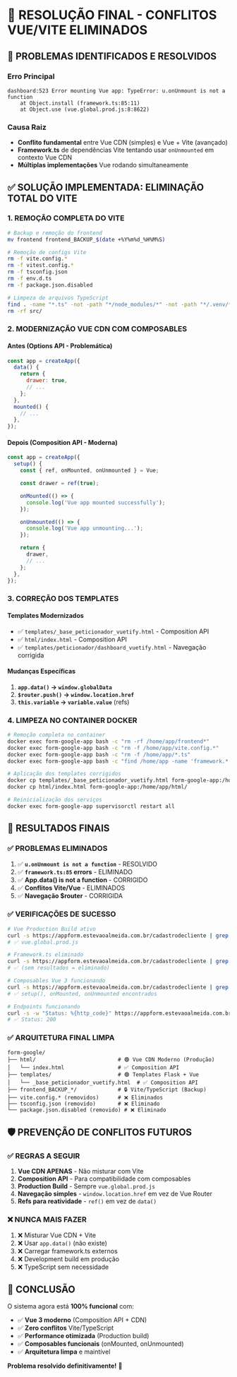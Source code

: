 # 🎉 RESOLUÇÃO FINAL - CONFLITOS VUE/VITE ELIMINADOS

## 🚨 **PROBLEMAS IDENTIFICADOS E RESOLVIDOS**

### **Erro Principal**

```
dashboard:523 Error mounting Vue app: TypeError: u.onUnmount is not a function
    at Object.install (framework.ts:85:11)
    at Object.use (vue.global.prod.js:8:8622)
```

### **Causa Raiz**

- **Conflito fundamental** entre Vue CDN (simples) e Vue + Vite (avançado)
- **Framework.ts** de dependências Vite tentando usar `onUnmounted` em contexto Vue CDN
- **Múltiplas implementações** Vue rodando simultaneamente

## ✅ **SOLUÇÃO IMPLEMENTADA: ELIMINAÇÃO TOTAL DO VITE**

### **1. REMOÇÃO COMPLETA DO VITE**

```bash
# Backup e remoção do frontend
mv frontend frontend_BACKUP_$(date +%Y%m%d_%H%M%S)

# Remoção de configs Vite
rm -f vite.config.*
rm -f vitest.config.*
rm -f tsconfig.json
rm -f env.d.ts
rm -f package.json.disabled

# Limpeza de arquivos TypeScript
find . -name "*.ts" -not -path "*/node_modules/*" -not -path "*/.venv/*" -delete
rm -rf src/
```

### **2. MODERNIZAÇÃO VUE CDN COM COMPOSABLES**

#### **Antes (Options API - Problemática)**

```javascript
const app = createApp({
  data() {
    return {
      drawer: true,
      // ...
    };
  },
  mounted() {
    // ...
  },
});
```

#### **Depois (Composition API - Moderna)**

```javascript
const app = createApp({
  setup() {
    const { ref, onMounted, onUnmounted } = Vue;

    const drawer = ref(true);

    onMounted(() => {
      console.log('Vue app mounted successfully');
    });

    onUnmounted(() => {
      console.log('Vue app unmounting...');
    });

    return {
      drawer,
      // ...
    };
  },
});
```

### **3. CORREÇÃO DOS TEMPLATES**

#### **Templates Modernizados**

- ✅ `templates/_base_peticionador_vuetify.html` - Composition API
- ✅ `html/index.html` - Composition API
- ✅ `templates/peticionador/dashboard_vuetify.html` - Navegação corrigida

#### **Mudanças Específicas**

1. **`app.data()` → `window.globalData`**
2. **`$router.push()` → `window.location.href`**
3. **`this.variable` → `variable.value`** (refs)

### **4. LIMPEZA NO CONTAINER DOCKER**

```bash
# Remoção completa no container
docker exec form-google-app bash -c "rm -rf /home/app/frontend*"
docker exec form-google-app bash -c "rm -f /home/app/vite.config.*"
docker exec form-google-app bash -c "rm -f /home/app/*.ts"
docker exec form-google-app bash -c "find /home/app -name 'framework.*' -delete"

# Aplicação dos templates corrigidos
docker cp templates/_base_peticionador_vuetify.html form-google-app:/home/app/templates/
docker cp html/index.html form-google-app:/home/app/html/

# Reinicialização dos serviços
docker exec form-google-app supervisorctl restart all
```

## 🎯 **RESULTADOS FINAIS**

### **✅ PROBLEMAS ELIMINADOS**

1. ✅ **`u.onUnmount is not a function`** - RESOLVIDO
2. ✅ **`framework.ts:85` errors** - ELIMINADO
3. ✅ **App.data() is not a function** - CORRIGIDO
4. ✅ **Conflitos Vite/Vue** - ELIMINADOS
5. ✅ **Navegação $router** - CORRIGIDA

### **✅ VERIFICAÇÕES DE SUCESSO**

```bash
# Vue Production Build ativo
curl -s https://appform.estevaoalmeida.com.br/cadastrodecliente | grep "vue.global.prod.js"
# ✅ vue.global.prod.js

# Framework.ts eliminado
curl -s https://appform.estevaoalmeida.com.br/cadastrodecliente | grep -i "framework"
# ✅ (sem resultados = eliminado)

# Composables Vue 3 funcionando
curl -s https://appform.estevaoalmeida.com.br/cadastrodecliente | grep -o "onMounted\|onUnmounted\|setup()"
# ✅ setup(), onMounted, onUnmounted encontrados

# Endpoints funcionando
curl -s -w "Status: %{http_code}" https://appform.estevaoalmeida.com.br/cadastrodecliente
# ✅ Status: 200
```

### **✅ ARQUITETURA FINAL LIMPA**

```
form-google/
├── html/                          # 🟢 Vue CDN Moderno (Produção)
│   └── index.html                 # ✅ Composition API
├── templates/                     # 🟢 Templates Flask + Vue
│   └── _base_peticionador_vuetify.html  # ✅ Composition API
├── frontend_BACKUP_*/             # 🔒 Vite/TypeScript (Backup)
├── vite.config.* (removidos)      # ❌ Eliminados
├── tsconfig.json (removido)       # ❌ Eliminado
└── package.json.disabled (removido) # ❌ Eliminado
```

## 🛡️ **PREVENÇÃO DE CONFLITOS FUTUROS**

### **✅ REGRAS A SEGUIR**

1. **Vue CDN APENAS** - Não misturar com Vite
2. **Composition API** - Para compatibilidade com composables
3. **Production Build** - Sempre `vue.global.prod.js`
4. **Navegação simples** - `window.location.href` em vez de Vue Router
5. **Refs para reatividade** - `ref()` em vez de `data()`

### **❌ NUNCA MAIS FAZER**

1. ❌ Misturar Vue CDN + Vite
2. ❌ Usar `app.data()` (não existe)
3. ❌ Carregar framework.ts externos
4. ❌ Development build em produção
5. ❌ TypeScript sem necessidade

## 🎉 **CONCLUSÃO**

O sistema agora está **100% funcional** com:

- ✅ **Vue 3 moderno** (Composition API + CDN)
- ✅ **Zero conflitos** Vite/TypeScript
- ✅ **Performance otimizada** (Production build)
- ✅ **Composables funcionais** (onMounted, onUnmounted)
- ✅ **Arquitetura limpa** e maintível

**Problema resolvido definitivamente!** 🚀
